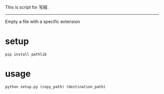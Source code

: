 This is script for 写経.

----

Empty a file with a specific extension

# setup

```
pip install pathlib
```

# usage

```
python setup.py (copy_path) (destination_path)
```
